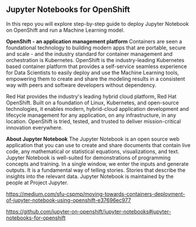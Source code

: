 ## Jupyter Notebooks for OpenShift ##

In this repo you will explore step-by-step guide to deploy Jupyter Notebook on OpenShift and run a Machine Learning model.

**OpenShift - an application management platform**
Containers are seen a foundational technology to building modern apps that are portable, secure and scale - and the industry standard for container management and orchestration is Kubernetes. OpenShift is the industry-leading Kubernetes based container platform that provides a self-service seamless experience for Data Scientists to easily deploy and use the Machine Learning tools, empowering them to create and share the modeling results in a consistent way with peers and software developers without dependency.

Red Hat provides the industry's leading hybrid cloud platform, Red Hat OpenShift. Built on a foundation of Linux, Kubernetes, and open-source technologies, it enables modern, hybrid-cloud application development and lifecycle management for any application, on any infrastructure, in any location. OpenShift is tried, tested, and trusted to deliver mission-critical innovation everywhere.

**About Jupyter Notebook**
The Jupyter Notebook is an open source web application that you can use to create and share documents that contain live code, any mathematical or statistical equations, visualizations, and text. Jupyter Notebook is well-suited for demonstrations of programming concepts and training. In a single window, we enter the inputs and generate outputs. It is a fundamental way of telling stories. Stories that describe the insights into the relevant data.  Jupyter Notebook is maintained by the people at Project Jupyter.


https://medium.com/sfu-cspmp/moving-towards-containers-deployment-of-jupyter-notebook-using-openshift-e37696ec977

https://github.com/jupyter-on-openshift/jupyter-notebooks#jupyter-notebooks-for-openshift
